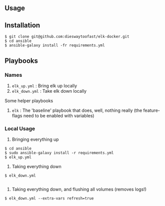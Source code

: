 ## Usage

## Installation

```
$ git clone git@github.com:dieswaytoofast/elk-docker.git
$ cd ansible
$ ansible-galaxy install -fr requirements.yml
```

## Playbooks
### Names
1. `elk_up.yml` : Bring elk up locally
2. `elk_down.yml` : Take elk down locally

Some helper playbooks

1. `elk` : The 'baseline' playbook that does, well, nothing really (the feature-flags need to be enabled with variables)

### Local Usage
1. Bringing everything up

```
$ cd ansible
$ sudo ansible-galaxy install -r requirements.yml
$ elk_up.yml
```
1. Taking everything down
	
```
$ elk_down.yml
	
```
1. Taking everything down, and flushing all volumes (removes logs!)
	
```
$ elk_down.yml --extra-vars refresh=true
```